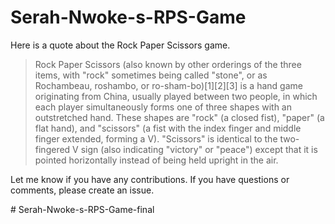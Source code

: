 # Serah-Nwoke-s-RPS-Game
<p>Here is a quote about the Rock Paper Scissors game.</p>
                <blockquote cite="https://en.wikipedia.org/wiki/Rock_paper_scissors/"> Rock Paper Scissors (also known by other orderings of the three items, with "rock" sometimes being called "stone", or as Rochambeau, roshambo, or ro-sham-bo)[1][2][3] is a hand game originating from China, usually played between two people, in which each player simultaneously forms one of three shapes with an outstretched hand. These shapes are "rock" (a closed fist), "paper" (a flat hand), and "scissors" (a fist with the index finger and middle finger extended, forming a V). "Scissors" is identical to the two-fingered V sign (also indicating "victory" or "peace") except that it is pointed horizontally instead of being held upright in the air. </blockquote>
                
<p>Let me know if you have any contributions. If you have questions or comments, please create an issue.</p>
#   S e r a h - N w o k e - s - R P S - G a m e - f i n a l  
 